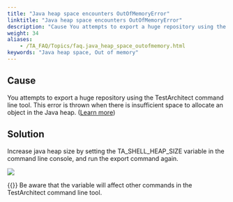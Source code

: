 ```yaml
--- 
title: "Java heap space encounters OutOfMemoryError"
linktitle: "Java heap space encounters OutOfMemoryError"
description: "Cause You attempts to export a huge repository using the TestArchitect command line tool. This error is thrown when there is insufficient space to allocate an object in the Java heap. ( Learn more ) ..."
weight: 34
aliases: 
    - /TA_FAQ/Topics/faq.java_heap_space_outofmemory.html
keywords: "Java heap space, Out of memory"
---
```


## Cause  

You attempts to export a huge repository using the TestArchitect command line tool. This error is thrown when there is insufficient space to allocate an object in the Java heap. \([Learn more](https://docs.oracle.com/javase/8/docs/technotes/guides/troubleshoot/memleaks002.html)\)

## Solution  

Increase java heap size by setting the TA\_SHELL\_HEAP\_SIZE variable in the command line console, and run the export command again.

![](/images/TA_FAQ/Images/TA_SHELL_HEAP_SIZE_var.png)

{{<note>}} Be aware that the variable will affect other commands in the TestArchitect command line tool.



